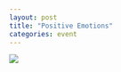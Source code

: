 ```yaml
---
layout: post
title: "Positive Emotions"
categories: event
---
```

![](https://pics.livejournal.com/quillcraft/pic/001r1z3e)

